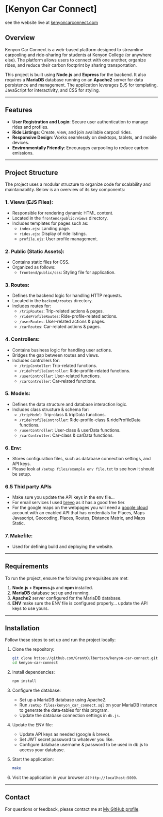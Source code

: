 # [Kenyon Car Connect]
see the website live at [kenyoncarconnect.com](kenyoncarconnect.com)

## Overview

Kenyon Car Connect is a web-based platform designed to streamline carpooling and ride-sharing for students at Kenyon College (or anywhere else). The platform allows users to connect with one another, organize rides, and reduce their carbon footprint by sharing transportation.

This project is built using **Node.js** and **Express** for the backend. It also requires a **MariaDB** database running on an **Apache2** server for data persistence and management. The application leverages [EJS](https://ejs.co/) for templating, JavaScript for interactivity, and CSS for styling.

---

## Features

- **User Registration and Login**: Secure user authentication to manage rides and profiles.
- **Ride Listings**: Create, view, and join available carpool rides.
- **Responsive Design**: Works seamlessly on desktops, tablets, and mobile devices.
- **Environmentally Friendly**: Encourages carpooling to reduce carbon emissions.

---

## Project Structure

The project uses a modular structure to organize code for scalability and maintainability. Below is an overview of its key components:

### 1. **Views (EJS Files)**:
   - Responsible for rendering dynamic HTML content.
   - Located in the `frontend/public/views` directory.
   - Includes templates for pages such as:
     - `index.ejs`: Landing page.
     - `rides.ejs`: Display of ride listings.
     - `profile.ejs`: User profile management.

### 2. **Public (Static Assets)**:
   - Contains static files for CSS.
   - Organized as follows:
     - `frontend/public/css`: Styling file for application.

### 3. **Routes**:
   - Defines the backend logic for handling HTTP requests.
   - Located in the `backend/routes` directory.
   - Includes routes for:
     - `/tripRoutes`: Trip-related actions & pages.
     - `/rideProfileRoutes`: Ride-profile-related actions.
     - `/userRoutes`: User-related actions & pages.
     - `/carRoutes`: Car-related actions & pages.


### 4. **Controllers**:
   - Contains business logic for handling user actions.
   - Bridges the gap between routes and views.
   - Includes controllers for:
     - `/tripContoller`: Trip-related functions.
     - `/rideProfileController`: Ride-profile-related functions.
     - `/userController`: User-related functions.
     - `/carController`: Car-related functions.

### 5. **Models**:
   - Defines the data structure and database interaction logic.
   - Includes class structure & schema for:
     - `/tripModel`: Trip-class & tripData functions.
     - `/rideProfileController`: Ride-profile-class & rideProfileData functions.
     - `/userController`: User-class & userData functions.
     - `/carController`: Car-class & carData functions.

### 6. **Env**:
   - Stores configuration files, such as database connection settings, and API keys.
   - Please look at `/setup files/example env file.txt` to see how it should be setup.

### 6.5 **Thid party APIs** ###
   - Make sure you update the API keys in the env file...
   - For email services I used [brevo](https://www.brevo.com/) as it has a good free tier.
   - For the google maps on the webpages you will need a [google cloud](https://cloud.google.com/?hl=en) account with an enabled API that has credentials for Places, Maps Javascript, Geocoding, Places, Routes, Distance Matrix, and Maps Static.

### 7. **Makefile**:
   - Used for defining build and deploying the website.

---

## Requirements

To run the project, ensure the following prerequisites are met:

1. **Node.js + Express.js** and **npm** installed.
2. **MariaDB** database set up and running.
3. **Apache2** server configured for the MariaDB database.
4. **ENV** make sure the ENV file is configured properly... update the API keys to use yours.

---

## Installation

Follow these steps to set up and run the project locally:

1. Clone the repository:
   ```bash
   git clone https://github.com/GrantCulbertson/kenyon-car-connect.git
   cd kenyon-car-connect
   ```

2. Install dependencies:
   ```bash
   npm install
   ```

3. Configure the database:
   - Set up a MariaDB database using Apache2.
   - Run `/setup files/kenyon_car_connect.sql` on your MariaDB instance to generate the data-tables for this program.
   - Update the database connection settings in `db.js`.

4. Update the ENV file:
   - Update API keys as needed (google & brevo).
   - Set JWT secret password to whatever you like.
   - Configure database username & password to be used in db.js to access your database.

6. Start the application:
   ```bash
   make
   ```

7. Visit the application in your browser at `http://localhost:5000`.

---

## Contact

For questions or feedback, please contact me at [My GitHub profile](https://github.com/GrantCulbertson).
